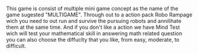 This game is consist of multiple mini game concept as the name of the game sugested "MULTIGAME". 
Through out to a action pack Robo Rampage wich you need to out run and survive the pursuing robots and annilihate them at the same time.
And if you don't like a action we have Mind Test wich will test your mathematical skill in answering math related question you can also choose the diffuclty that you like, from easy, moderate, to difficult.
